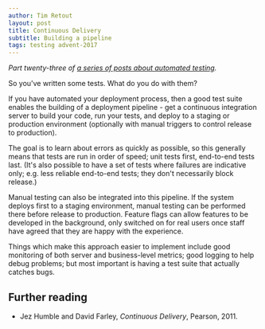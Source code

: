 ```yaml
---
author: Tim Retout
layout: post
title: Continuous Delivery
subtitle: Building a pipeline
tags: testing advent-2017
---
```


*Part twenty-three of [a series of posts about automated
 testing](http://tech-blog.cv-library.co.uk/tags/#advent-2017-ref).*

So you've written some tests.  What do you do with them?

If you have automated your deployment process, then a good test suite
enables the building of a deployment pipeline - get a continuous
integration server to build your code, run your tests, and deploy to a
staging or production environment (optionally with manual triggers to
control release to production).

The goal is to learn about errors as quickly as possible, so this
generally means that tests are run in order of speed; unit tests
first, end-to-end tests last.  (It's also possible to have a set of
tests where failures are indicative only; e.g. less reliable
end-to-end tests; they don't necessarily block release.)

Manual testing can also be integrated into this pipeline.  If the
system deploys first to a staging environment, manual testing can be
performed there before release to production.  Feature flags can allow
features to be developed in the background, only switched on for real
users once staff have agreed that they are happy with the experience.

Things which make this approach easier to implement include good
monitoring of both server and business-level metrics; good logging to
help debug problems; but most important is having a test suite that
actually catches bugs.

## Further reading

- Jez Humble and David Farley, *Continuous Delivery*, Pearson, 2011.